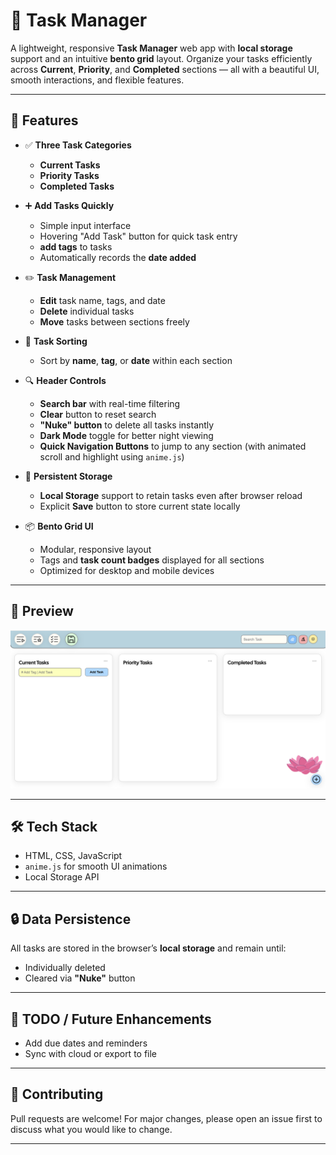 # 📝 Task Manager

A lightweight, responsive **Task Manager** web app with **local storage** support and an intuitive **bento grid** layout. Organize your tasks efficiently across **Current**, **Priority**, and **Completed** sections — all with a beautiful UI, smooth interactions, and flexible features.

---

## 🔧 Features

- ✅ **Three Task Categories**  
  - **Current Tasks**
  - **Priority Tasks**
  - **Completed Tasks**

- ➕ **Add Tasks Quickly**
  - Simple input interface
  - Hovering "Add Task" button for quick task entry
  - **add tags** to tasks
  - Automatically records the **date added**

- ✏️ **Task Management**
  - **Edit** task name, tags, and date
  - **Delete** individual tasks
  - **Move** tasks between sections freely

- 🔁 **Task Sorting**
  - Sort by **name**, **tag**, or **date** within each section

- 🔍 **Header Controls**
  - **Search bar** with real-time filtering
  - **Clear** button to reset search
  - **"Nuke" button** to delete all tasks instantly
  - **Dark Mode** toggle for better night viewing
  - **Quick Navigation Buttons** to jump to any section (with animated scroll and highlight using `anime.js`)

- 💾 **Persistent Storage**
  - **Local Storage** support to retain tasks even after browser reload
  - Explicit **Save** button to store current state locally

- 📦 **Bento Grid UI**
  - Modular, responsive layout
  - Tags and **task count badges** displayed for all sections
  - Optimized for desktop and mobile devices

---


## 📸 Preview

![Task Manager UI Screenshot](preview-image.png)  

---

## 🛠 Tech Stack

- HTML, CSS, JavaScript
- `anime.js` for smooth UI animations
- Local Storage API

---

## 🔒 Data Persistence

All tasks are stored in the browser’s **local storage** and remain until:
- Individually deleted
- Cleared via **"Nuke"** button

---

## 📌 TODO / Future Enhancements

- Add due dates and reminders
- Sync with cloud or export to file

---

## 🤝 Contributing

Pull requests are welcome! For major changes, please open an issue first to discuss what you would like to change.

---
